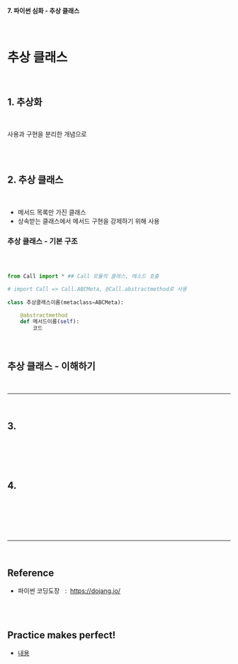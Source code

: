 <br>

#### 7. 파이썬 심화 - 추상 클래스


<br>

# 추상 클래스

<br>

## 1. 추상화

<br>

사용과 구현을 분리한 개념으로 

<br>
<br>

## 2. 추상 클래스

<br>

- 메서드 목록만 가진 클래스 
- 상속받는 클래스에서 메서드 구현을 강제하기 위해 사용


### 추상 클래스 - 기본 구조 

<br>

```py

from Call import * ## Call 모듈의 클래스, 메소드 호출 

# import Call => Call.ABCMeta, @Call.abstractmethod로 사용
 
class 추상클래스이름(metaclass=ABCMeta):

    @abstractmethod
    def 메서드이름(self):
        코드


```

<br>

## 추상 클래스 - 이해하기 


<br>

---

<br>



## 3.

<br>

```py

```

<br>



## 4.

<br>

```py

```

<br>





<br>

---

<br>

## Reference <br>

- 파이썬 코딩도장 &nbsp; : &nbsp;<https://dojang.io/> <br>

<br>
<br>

## Practice makes perfect! <br>

- [내용](주소)